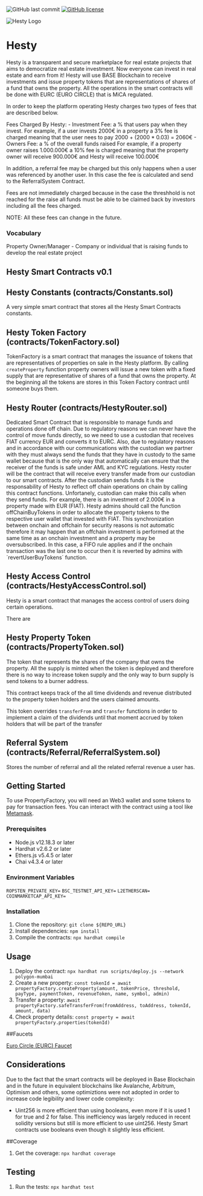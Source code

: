 ![GitHub last commit](https://img.shields.io/github/last-commit/la-bomba-studio/hesty-contract)
[![GitHub license](https://img.shields.io/github/license/portuDAO/manual-de-marca)](https://github.com/la-bomba-studio/hesty-contract/blob/main/LICENSE)

![Hesty Logo](https://dev.hesty.labomba.studio/logo.svg)

# Hesty

Hesty is a transparent and secure marketplace for real estate projects that aims to democratize real estate investment. Now everyone can invest in real estate and earn from it!
Hesty will use BASE Blockchain to receive investments and issue property tokens that are representations
of shares of a fund that owns the property.
All the operations in the smart contracts will be done with EURC (EURO CIRCLE) that is MiCA regulated.

In order to keep the platform operating Hesty charges two types of fees that are described below.

Fees Charged By Hesty:
    - Investment Fee: a % that users pay when they invest.
                        For example, if a user invests 2000€ in a property a 3% fee is charged
                                    meaning that the user nees to pay 2000 + (2000 * 0.03) = 2060€
    - Owners Fee: a % of the overall funds raised
                    For example, if a property owner raises 1.000.000€ a 10% fee is charged 
                                meaning that the property owner will receive 900.000€ and Hesty 
                                   will receive 100.000€ 

In addition, a referral fee may be charged but this only happens
when a user was referenced by another user. In this case the fee is calculated
and send to the ReferralSystem Contract.

Fees are not immediately charged because in the case the threshhold is not reached for the raise
all funds must be able to be claimed back by investors including all the fees charged.


NOTE: All these fees can change in the future.

### Vocabulary

Property Owner/Manager - Company or individual that is raising funds to develop the real estate project
                        

## Hesty Smart Contracts v0.1

## Hesty Constants (contracts/Constants.sol)

A very simple smart contract that stores all the Hesty Smart Contracts constants.

## Hesty Token Factory (contracts/TokenFactory.sol)

TokenFactory is a smart contract that manages the issuance of tokens that are representatives of
properties on sale in the Hesty platform.
By calling `createProperty` function property owners will issue a new token with a fixed supply 
that are representative of shares of a fund that owns the property.
At the beginning all the tokens are stores in this Token Factory contract until someone buys them.



## Hesty Router (contracts/HestyRouter.sol)

Dedicated Smart Contract that is responsible to manage funds and operations done off chain.
Due to regulatory reasons we can never have the control of move funds directly, so we need
to use a custodian that receives FIAT currency EUR and converts it to EURC.
Also, due to regulatory reasons and in accordance with our communications with the custodian
we partner with they must always send the funds that they have in custody to the same
wallet because that is the only way that automatically can ensure that the receiver of the funds
is safe under AML and KYC regulations.
Hesty router will be the contract that will receive every transfer made from our custodian to our 
smart contracts. After the custodian sends funds it is the responsability of Hesty to reflect off chain 
operations on chain by calling this contract functions. Unfortanely, custodian can make this calls when they send funds.
For example, there is an investment of 2.000€ in a property made with EUR (FIAT). Hesty admins should call the function
offChainBuyTokens in order to allocate the property tokens to the respective user wallet that invested with FIAT.
This synchronization between onchain and offchain for security reasons is not automatic therefore
it may happen that an offchain investment is performed at the same time as an onchain investment and
a property may be oversubscribed. In this case, a FIFO rule applies and if the onchain transaction was 
the last one to occur then it is reverted by admins with ´revertUserBuyTokens´ function.

## Hesty Access Control (contracts/HestyAccessControl.sol)

Hesty is a smart contract that manages the access control of users
doing certain operations.

There are 

## Hesty Property Token (contracts/PropertyToken.sol)

The token that represents the shares of the company that owns the property.
All the supply is minted when the token is deployed and therefore there is no way
to increase token supply and the only way to burn supply is send tokens to a burner 
address.

This contract keeps track of the all time dividends and revenue distributed 
to the property token holders and the users claimed amounts.

This token overrides `transferFrom` and `transfer` functions in order to implement
a claim of the dividends until that moment accrued by token holders that will
be part of the transfer

## Referral System (contracts/Referral/ReferralSystem.sol)

Stores the number of referral and all the related referral revenue a user has.

## Getting Started

To use PropertyFactory, you will need an Web3 wallet and some tokens to pay for transaction fees. You can interact with the contract using a tool like [Metamask](https://metamask.io/).

### Prerequisites

- Node.js v12.18.3 or later
- Hardhat v2.6.2 or later
- Ethers.js v5.4.5 or later
- Chai v4.3.4 or later

### Environment Variables

`ROPSTEN_PRIVATE_KEY=`
`BSC_TESTNET_API_KEY=`
`L2ETHERSCAN=`
`COINMARKETCAP_API_KEY=`

### Installation

1. Clone the repository: `git clone ${REPO_URL}`
2. Install dependencies: `npm install`
3. Compile the contracts: `npx hardhat compile`

## Usage

1. Deploy the contract: `npx hardhat run scripts/deploy.js --network polygon-mumbai`
2. Create a new property: `const tokenId = await propertyFactory.createProperty(amount, tokenPrice, threshold, payType, paymentToken, revenueToken, name,
   symbol, admin)`
3. Transfer a property: `await propertyFactory.safeTransferFrom(fromAddress, toAddress, tokenId, amount, data)`
4. Check property details: `const property = await propertyFactory.properties(tokenId)`

##Faucets

[Euro Circle (EURC) Faucet](https://faucet.circle.com/)

## Considerations

Due to the fact that the smart contracts will be deployed in Base Blockchain and in 
the future in equivalent blockchains like Avalanche, Arbitrum, Optimism and others,
some optimiztions were not adopted in order to increase code legibility and lower 
code complexity:

- Uint256 is more efficient than using booleans, even more if it is used
  1 for true and 2 for false. This inefficiency was largely reduced in recent
  solidity versions but still is more efficient to use uint256. Hesty Smart contracts
  use booleans even though it slightly less efficient.

##Coverage

1. Get the coverage: `npx hardhat coverage`

## Testing

1. Run the tests: `npx hardhat test`

